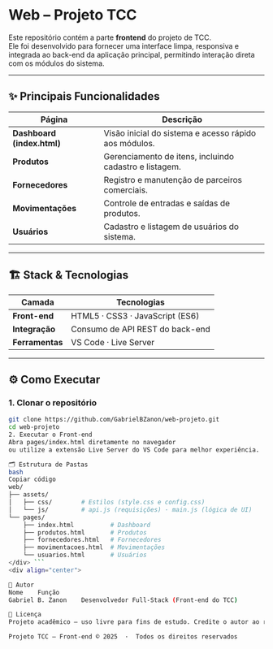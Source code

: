 # **Web – Projeto TCC**

Este repositório contém a parte **frontend** do projeto de TCC.  
Ele foi desenvolvido para fornecer uma interface limpa, responsiva e integrada ao back-end da aplicação principal, permitindo interação direta com os módulos do sistema.

---

## ✨ Principais Funcionalidades

| Página | Descrição |
| ------ | --------- |
| **Dashboard (index.html)** | Visão inicial do sistema e acesso rápido aos módulos. |
| **Produtos** | Gerenciamento de itens, incluindo cadastro e listagem. |
| **Fornecedores** | Registro e manutenção de parceiros comerciais. |
| **Movimentações** | Controle de entradas e saídas de produtos. |
| **Usuários** | Cadastro e listagem de usuários do sistema. |

---

## 🏗️ Stack & Tecnologias

| Camada | Tecnologias |
| ------ | ----------- |
| **Front-end** | HTML5 · CSS3 · JavaScript (ES6) |
| **Integração** | Consumo de API REST do back-end |
| **Ferramentas** | VS Code · Live Server |

---

## ⚙️ Como Executar

### 1. Clonar o repositório
```bash
git clone https://github.com/GabrielBZanon/web-projeto.git
cd web-projeto
2. Executar o Front-end
Abra pages/index.html diretamente no navegador
ou utilize a extensão Live Server do VS Code para melhor experiência.

🗂️ Estrutura de Pastas
bash
Copiar código
web/
├── assets/
│   ├── css/        # Estilos (style.css e config.css)
│   └── js/         # api.js (requisições) · main.js (lógica de UI)
└── pages/
    ├── index.html          # Dashboard
    ├── produtos.html       # Produtos
    ├── fornecedores.html   # Fornecedores
    ├── movimentacoes.html  # Movimentações
    └── usuarios.html       # Usuários
</div> ```
<div align="center">

👥 Autor
Nome	Função
Gabriel B. Zanon	Desenvolvedor Full-Stack (Front-end do TCC)

📄 Licença
Projeto acadêmico – uso livre para fins de estudo. Credite o autor ao reutilizar.

Projeto TCC – Front-end © 2025  ·  Todos os direitos reservados


